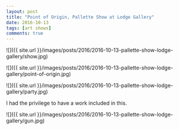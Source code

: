 ```yaml
---
layout: post
title: "Point of Origin, Pallette Show at Lodge Gallery"
date: 2016-10-13
tags: [art shows]
comments: true
---
```

![]({{ site.url }}/images/posts/2016/2016-10-13-pallette-show-lodge-gallery/show.jpg)

![]({{ site.url }}/images/posts/2016/2016-10-13-pallette-show-lodge-gallery/point-of-origin.jpg)

![]({{ site.url }}/images/posts/2016/2016-10-13-pallette-show-lodge-gallery/party.jpg)

I had the privilege to have a work included in this.

![]({{ site.url }}/images/posts/2016/2016-10-13-pallette-show-lodge-gallery/gun.jpg)



